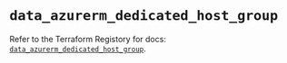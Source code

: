 # `data_azurerm_dedicated_host_group`

Refer to the Terraform Registory for docs: [`data_azurerm_dedicated_host_group`](https://www.terraform.io/docs/providers/azurerm/d/dedicated_host_group).
